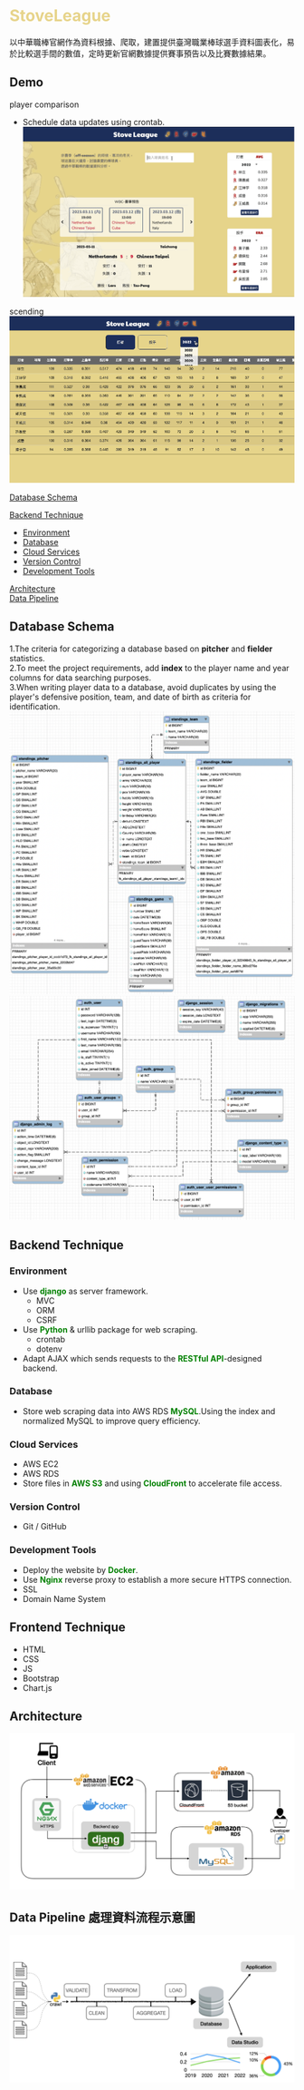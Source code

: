 # <font color=#e7d48b>StoveLeague</font>
以中華職棒官網作為資料根據、爬取，建置提供臺灣職業棒球選手資料圖表化，易於比較選手間的數值，定時更新官網數據提供賽事預告以及比賽數據結果。

## Demo  
player comparison  
- Schedule data updates using crontab.
 ![Alt text](static/images/search.gif)
 
scending 
![Alt text](static/images/scending.gif)

[Database Schema](#database-schema)  

[Backend Technique](#backend-technique)  
- [Environment](#environment)  
- [Database](#database)  
- [Cloud Services](#cloud-services)  
- [Version Control](#version-control)  
- [Development Tools](#development-tools)  

[Architecture](#architecture)  
[Data Pipeline](#data-pipeline)  

## Database Schema  
1.The criteria for categorizing a database based on **<font >pitcher</font>** and **<font>fielder</font>**  statistics.  
2.To meet the project requirements, add  **<font>index</font>**  to the player name and year columns for data searching purposes.  
3.When writing player data to a database, avoid duplicates by using the player's defensive position, team, and date of birth as criteria for identification.
![Alt text](static/images/sl-database.png)
![Alt text](static/images/django-database.png)  

## Backend Technique

### Environment
- Use **<font color=#008000>django</font>** as server framework. 
  - MVC  
  - ORM  
  - CSRF 
- Use **<font color=#008000>Python</font>** & urllib package for web scraping.  
  - crontab  
  - dotenv 
- Adapt AJAX which sends requests to the **<font color=#008000>RESTful API</font>**-designed backend.
### Database  
- Store web scraping data into AWS RDS **<font color=#008000>MySQL</font>**.Using the index and normalized MySQL to improve query efficiency. 
### Cloud Services  
- AWS EC2  
- AWS RDS  
- Store files in **<font color=#008000>AWS S3</font>** and using **<font color=#008000>CloudFront</font>** to accelerate file access. 
### Version Control
- Git / GitHub  
### Development Tools  
- Deploy the website by **<font color=#008000>Docker</font>**.
- Use **<font color=#008000>Nginx</font>** reverse proxy to establish a more secure HTTPS connection.   
- SSL 
- Domain Name System
## Frontend Technique  
- HTML  
- CSS  
- JS    
- Bootstrap  
- Chart.js  

## Architecture
![Alt text](static/images/arichite.png)

## Data Pipeline 處理資料流程示意圖 
![Alt text](static/images/datapipline.png)  

